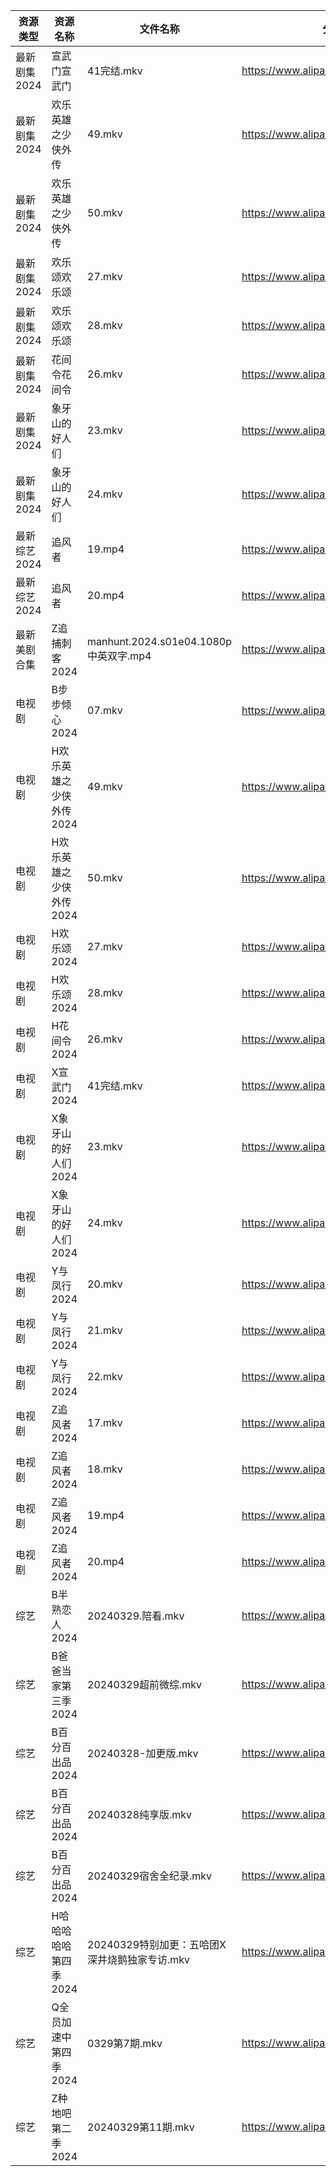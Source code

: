 | 资源类型     | 资源名称           | 文件名称                              | 分享链接                                 | 更新时间                |
| -------- | -------------- | --------------------------------- | ------------------------------------ | ------------------- |
| 最新剧集2024 | 宣武门宣武门         | 41完结.mkv                          | https://www.alipan.com/s/cHgMm91UCwf | 2024-03-29 00:08:22 |
| 最新剧集2024 | 欢乐英雄之少侠外传      | 49.mkv                            | https://www.alipan.com/s/FdRoakMy1NJ | 2024-03-29 14:08:35 |
| 最新剧集2024 | 欢乐英雄之少侠外传      | 50.mkv                            | https://www.alipan.com/s/FdRoakMy1NJ | 2024-03-29 14:08:35 |
| 最新剧集2024 | 欢乐颂欢乐颂         | 27.mkv                            | https://www.alipan.com/s/BfL6e5wsSZs | 2024-03-29 00:08:29 |
| 最新剧集2024 | 欢乐颂欢乐颂         | 28.mkv                            | https://www.alipan.com/s/BfL6e5wsSZs | 2024-03-29 00:08:28 |
| 最新剧集2024 | 花间令花间令         | 26.mkv                            | https://www.alipan.com/s/Sq2BEt9u75s | 2024-03-29 14:08:49 |
| 最新剧集2024 | 象牙山的好人们        | 23.mkv                            | https://www.alipan.com/s/rUn9XHEFF7a | 2024-03-29 14:08:52 |
| 最新剧集2024 | 象牙山的好人们        | 24.mkv                            | https://www.alipan.com/s/rUn9XHEFF7a | 2024-03-29 14:08:52 |
| 最新综艺2024 | 追风者            | 19.mp4                            | https://www.alipan.com/s/feF1C7yCtvC | 2024-03-29 21:10:19 |
| 最新综艺2024 | 追风者            | 20.mp4                            | https://www.alipan.com/s/feF1C7yCtvC | 2024-03-29 21:10:18 |
| 最新美剧合集   | Z追捕刺客2024      | manhunt.2024.s01e04.1080p中英双字.mp4 | https://www.alipan.com/s/pKgh4oZhx3t | 2024-03-29 14:06:57 |
| 电视剧      | B步步倾心2024      | 07.mkv                            | https://www.alipan.com/s/PQr6VqXP1pv | 2024-03-29 14:05:09 |
| 电视剧      | H欢乐英雄之少侠外传2024 | 49.mkv                            | https://www.alipan.com/s/p6yW65rujUt | 2024-03-29 14:05:33 |
| 电视剧      | H欢乐英雄之少侠外传2024 | 50.mkv                            | https://www.alipan.com/s/p6yW65rujUt | 2024-03-29 14:05:33 |
| 电视剧      | H欢乐颂2024       | 27.mkv                            | https://www.alipan.com/s/nX7Ep6n3v7t | 2024-03-29 00:05:45 |
| 电视剧      | H欢乐颂2024       | 28.mkv                            | https://www.alipan.com/s/nX7Ep6n3v7t | 2024-03-29 00:05:45 |
| 电视剧      | H花间令2024       | 26.mkv                            | https://www.alipan.com/s/edL9ctjxL4z | 2024-03-29 14:05:41 |
| 电视剧      | X宣武门2024       | 41完结.mkv                          | https://www.alipan.com/s/EPjGZid2XD5 | 2024-03-29 00:06:19 |
| 电视剧      | X象牙山的好人们2024   | 23.mkv                            | https://www.alipan.com/s/fc7KZReiCHC | 2024-03-29 14:06:23 |
| 电视剧      | X象牙山的好人们2024   | 24.mkv                            | https://www.alipan.com/s/fc7KZReiCHC | 2024-03-29 14:06:22 |
| 电视剧      | Y与凤行2024       | 20.mkv                            | https://www.alipan.com/s/AqtYXuspkBt | 2024-03-29 00:06:32 |
| 电视剧      | Y与凤行2024       | 21.mkv                            | https://www.alipan.com/s/AqtYXuspkBt | 2024-03-29 00:06:31 |
| 电视剧      | Y与凤行2024       | 22.mkv                            | https://www.alipan.com/s/AqtYXuspkBt | 2024-03-29 21:07:54 |
| 电视剧      | Z追风者2024       | 17.mkv                            | https://www.alipan.com/s/5WiMcYBHLCM | 2024-03-29 00:07:00 |
| 电视剧      | Z追风者2024       | 18.mkv                            | https://www.alipan.com/s/5WiMcYBHLCM | 2024-03-29 00:06:59 |
| 电视剧      | Z追风者2024       | 19.mp4                            | https://www.alipan.com/s/5WiMcYBHLCM | 2024-03-29 21:08:33 |
| 电视剧      | Z追风者2024       | 20.mp4                            | https://www.alipan.com/s/5WiMcYBHLCM | 2024-03-29 21:08:33 |
| 综艺       | B半熟恋人2024      | 20240329.陪看.mkv                   | https://www.alipan.com/s/cyh8UPQtN4p | 2024-03-29 21:08:38 |
| 综艺       | B爸爸当家第三季2024   | 20240329超前微综.mkv                  | https://www.alipan.com/s/CZcWZGAe35k | 2024-03-29 14:07:06 |
| 综艺       | B百分百出品2024     | 20240328-加更版.mkv                  | https://www.alipan.com/s/N2RcoMVTDZC | 2024-03-29 14:07:10 |
| 综艺       | B百分百出品2024     | 20240328纯享版.mkv                   | https://www.alipan.com/s/N2RcoMVTDZC | 2024-03-29 14:07:09 |
| 综艺       | B百分百出品2024     | 20240329宿舍全纪录.mkv                 | https://www.alipan.com/s/N2RcoMVTDZC | 2024-03-29 14:07:09 |
| 综艺       | H哈哈哈哈哈第四季2024  | 20240329特别加更：五哈团X深井烧鹅独家专访.mkv     | https://www.alipan.com/s/CgezbEPvmVp | 2024-03-29 14:07:29 |
| 综艺       | Q全员加速中第四季2024  | 0329第7期.mkv                       | https://www.alipan.com/s/e7gcZ4pytd9 | 2024-03-29 21:09:15 |
| 综艺       | Z种地吧第二季2024    | 20240329第11期.mkv                  | https://www.alipan.com/s/1DyAWe9bo96 | 2024-03-29 14:08:19 |
